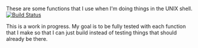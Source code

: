 These are some functions that I use when I'm doing things in the UNIX shell. [![Build Status](https://travis-ci.org/nexocentric/silver-studded-blue.png?branch=master)](https://travis-ci.org/nexocentric/silver-studded-blue)

This is a work in progress. My goal is to be fully tested with each function that I make so that I can just build instead of testing things that should already be there.
